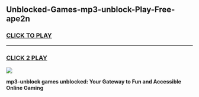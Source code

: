 
## Unblocked-Games-mp3-unblock-Play-Free-ape2n
<h3>
<a href="https://premium76.site?title=mp3-unblock&ref=12A">CLICK TO PLAY</a></h3>
<hr>

<h3>
<a href="https://premium76.site?title=mp3-unblock&ref=12A">CLICK 2 PLAY</a>
  
</h3>

<a href="https://premium76.site?title=mp3-unblock&ref=12A"><img src="https://clearcache.store/games.png"></a>


**mp3-unblock games unblocked: Your Gateway to Fun and Accessible Online Gaming**
